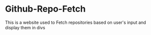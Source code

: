 # Github-Repo-Fetch
This is a website used to Fetch repositories based on user's input and display them in divs
